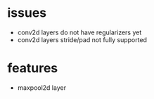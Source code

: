 # issues

* conv2d layers do not have regularizers yet
* conv2d layers stride/pad not fully supported

# features

* maxpool2d layer


